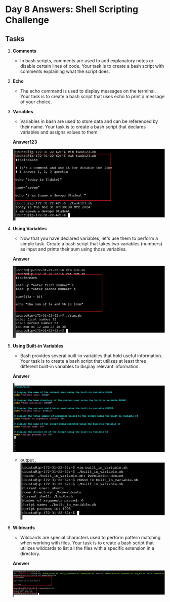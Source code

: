 # Day 8 Answers: Shell Scripting Challenge

## Tasks

1. **Comments**
   - In bash scripts, comments are used to add explanatory notes or disable certain lines of code. Your task is to create a bash script with comments explaining what the script does.

    
2. **Echo**
   - The echo command is used to display messages on the terminal. Your task is to create a bash script that uses echo to print a message of your choice.

    

3. **Variables**
   - Variables in bash are used to store data and can be referenced by their name. Your task is to create a bash script that declares variables and assigns values to them.

   **Answer123**

   ![image](image/task123.png)

4. **Using Variables**
   - Now that you have declared variables, let's use them to perform a simple task. Create a bash script that takes two variables (numbers) as input and prints their sum using those variables.

   **Answer**

   ![image](image/sum.png)  

5. **Using Built-in Variables**
   - Bash provides several built-in variables that hold useful information. Your task is to create a bash script that utilizes at least three different built-in variables to display relevant information.

   **Answer**

   ![image](image/built_in_variable.png)
   - output .
   ![image](image/out_built.png)
           

7. **Wildcards**
   - Wildcards are special characters used to perform pattern matching when working with files. Your task is to create a bash script that utilizes wildcards to list all the files with a specific extension in a directory.

   **Answer**

   ![image](image/pattern.png)     
   
